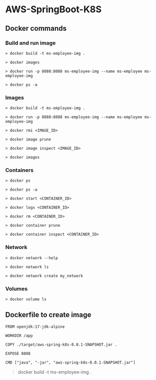 # AWS-SpringBoot-K8S

## Docker commands

### Build and run image

```
> docker build -t ms-employee-img .

> docker images

> docker run -p 8088:8088 ms-employee-img --name ms-employee ms-employee-img

> docker ps -a 

```

### Images

```
> docker build -t ms-employee-img .

> docker run -p 8088:8088 ms-employee-img --name ms-employee ms-employee-img

> docker rmi <IMAGE_ID>

> docker image prune

> docker image inspect <IMAGE_ID>

> docker images
```

### Containers

```
> docker ps 

> docker ps -a

> docker start <CONTAINER_ID>

> docker logs <CONTAINER_ID>

> docker rm <CONTAINER_ID>

> docker container prune

> docker container inspect <CONTAINER_ID>
```

### Network

```
> docker network --help

> docker network ls

> docker network create my_network
```

### Volumes

```
> docker volume ls
```

## Dockerfile to create image

```
FROM openjdk:17-jdk-alpine

WORKDIR /app

COPY ./target/aws-spring-k8s-0.0.1-SNAPSHOT.jar .

EXPOSE 8088

CMD ["java", "-jar", "aws-spring-k8s-0.0.1-SNAPSHOT.jar"]
```

> docker build -t ms-employee-img .

